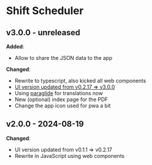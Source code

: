 # Shift Scheduler

## v3.0.0 - unreleased

**Added**:

- Allow to share the JSON data to the app

**Changed**:

- Rewrite to typescript, also kicked all web components
- [UI version updated from v0.2.17 => v3.0.0](https://github.com/knackwurstking/ui/tree/9e93732126e0d350eb436606e188e0e0c5fdfd50)
- Using [paraglide](https://inlang.com/m/gerre34r/library-inlang-paraglideJs) for translations now
- New (optional) index page for the PDF
- Change the app icon used for pwa a bit

## v2.0.0 - 2024-08-19

**Changed**:

- UI version updated from v0.1.1 => v0.2.17
- Rewrite in JavaScript using web components
